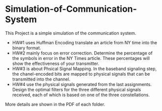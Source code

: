 # Simulation-of-Communication-System
This Project is a simple simulation of the communication system.
- HW#1 uses Huffman Encoding translate an article from NY time into the binary format.
- HW#2 mainly focus on error correction. Determine the percentage of the symbols in error in the NY Times article. These percentages will show the effectiveness of your transmitter. 
- HW#3 is about Phsical Signal Mapping. In the baseband signaling step, the chanel-encoded bits are mapped to physical signals that can be transmitted into the channel.
- HW#4 use the physical signals generated from the last assignments.  Design the optimal filters for the three different physical signals received, each of which is based on one of the three constellations. 

More details are shown in the PDF of each folder.
